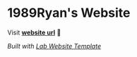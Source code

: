 
# 1989Ryan's Website

Visit **[website url](#)** 🚀

_Built with [Lab Website Template](https://greene-lab.gitbook.io/lab-website-template-docs)_

